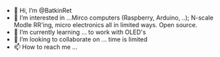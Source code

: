 - 👋 Hi, I’m @BatkinRet
- 👀 I’m interested in ...Mirco computers (Raspberry, Arduino, ..); N-scale Modle RR'ing, micro electronics all in limited ways.  Open source.
- 🌱 I’m currently learning ... to work with OLED's
- 💞️ I’m looking to collaborate on ... time is limited 
- 📫 How to reach me ...

<!---
BatkinRet/BatkinRet is a ✨ special ✨ repository because its `README.md` (this file) appears on your GitHub profile.
You can click the Preview link to take a look at your changes.
--->
